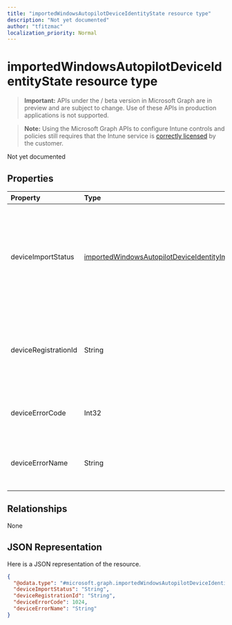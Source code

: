 ```yaml
---
title: "importedWindowsAutopilotDeviceIdentityState resource type"
description: "Not yet documented"
author: "tfitzmac"
localization_priority: Normal
---
```


# importedWindowsAutopilotDeviceIdentityState resource type

> **Important:** APIs under the / beta version in Microsoft Graph are in preview and are subject to change. Use of these APIs in production applications is not supported.

> **Note:** Using the Microsoft Graph APIs to configure Intune controls and policies still requires that the Intune service is [correctly licensed](https://go.microsoft.com/fwlink/?linkid=839381) by the customer.

Not yet documented
## Properties
|Property|Type|Description|
|:---|:---|:---|
|deviceImportStatus|[importedWindowsAutopilotDeviceIdentityImportStatus](../resources/intune-enrollment-importedwindowsautopilotdeviceidentityimportstatus.md)|Device status reported by Device Directory Service(DDS). Possible values are: `unknown`, `pending`, `partial`, `complete`, `error`.|
|deviceRegistrationId|String|Device Registration ID for successfully added device reported by Device Directory Service(DDS).|
|deviceErrorCode|Int32|Device error code reported by Device Directory Service(DDS).|
|deviceErrorName|String|Device error name reported by Device Directory Service(DDS).|

## Relationships
None
## JSON Representation
Here is a JSON representation of the resource.
<!-- {
  "blockType": "resource",
  "@odata.type": "microsoft.graph.importedWindowsAutopilotDeviceIdentityState"
}
-->
``` json
{
  "@odata.type": "#microsoft.graph.importedWindowsAutopilotDeviceIdentityState",
  "deviceImportStatus": "String",
  "deviceRegistrationId": "String",
  "deviceErrorCode": 1024,
  "deviceErrorName": "String"
}
```





